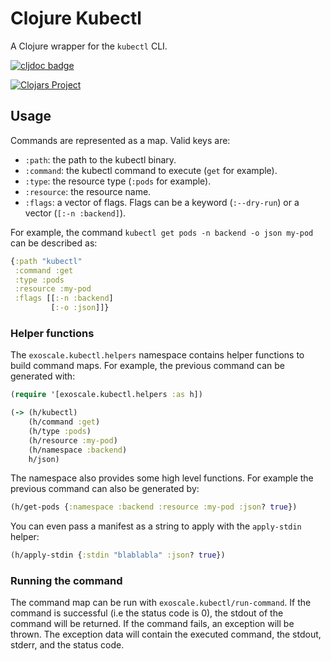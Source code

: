 # Clojure Kubectl

A Clojure wrapper for the `kubectl` CLI.

[![cljdoc badge](https://cljdoc.xyz/badge/exoscale/kubectl)](https://cljdoc.xyz/d/exoscale/kubectl/CURRENT)

[![Clojars Project](https://img.shields.io/clojars/v/exoscale/kubectl.svg)](https://clojars.org/exoscale/kubectl)

## Usage

Commands are represented as a map. Valid keys are:

- `:path`: the path to the kubectl binary.
- `:command`: the kubectl command to execute (`get` for example).
- `:type`: the resource type (`:pods` for example).
- `:resource`: the resource name.
- `:flags`: a vector of flags. Flags can be a keyword (`:--dry-run`) or a vector (`[:-n :backend]`).

For example, the command `kubectl get pods -n backend -o json my-pod` can be described as:

```clojure
{:path "kubectl"
 :command :get
 :type :pods
 :resource :my-pod
 :flags [[:-n :backend]
         [:-o :json]]}
```

### Helper functions

The `exoscale.kubectl.helpers` namespace contains helper functions to build command maps. For example, the previous command can be generated with:

```clojure
(require '[exoscale.kubectl.helpers :as h])

(-> (h/kubectl)
    (h/command :get)
    (h/type :pods)
    (h/resource :my-pod)
    (h/namespace :backend)
    h/json)

```

The namespace also provides some high level functions. For example the previous command can also be generated by:

```clojure
(h/get-pods {:namespace :backend :resource :my-pod :json? true})
```

You can even pass a manifest as a string to apply with the `apply-stdin` helper:

```clojure
(h/apply-stdin {:stdin "blablabla" :json? true})
```

### Running the command

The command map can be run with `exoscale.kubectl/run-command`.
If the command is successful (i.e the status code is 0), the stdout of the command will be returned.
If the command fails, an exception will be thrown. The exception data will contain the executed command, the stdout, stderr, and the status code.
